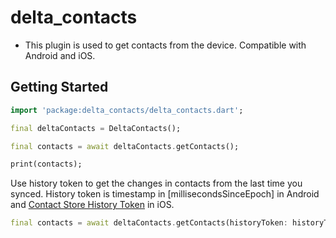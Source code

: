 # delta_contacts

- This plugin is used to get contacts from the device. Compatible with Android and iOS.

## Getting Started

```dart
import 'package:delta_contacts/delta_contacts.dart';

final deltaContacts = DeltaContacts();

final contacts = await deltaContacts.getContacts();

print(contacts);
```

Use history token to get the changes in contacts from the last time you synced. 
History token is timestamp in [millisecondsSinceEpoch] in Android and [Contact Store History Token](https://developer.apple.com/documentation/contacts/cncontactstore/currenthistorytoken) in iOS.

```dart
final contacts = await deltaContacts.getContacts(historyToken: historyToken);
```





